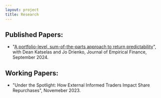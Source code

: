 ```yaml
---
layout: project
title: Research 
---
```


## Published Papers: 

-  "[A portfolio-level, sum-of-the-parts approach to return predictability](https://www.sciencedirect.com/science/article/abs/pii/S0927539824000604)", with Dean Katselas and Jo Drienko, Journal of Empirical Finance, September 2024. 


## Working Papers: 

-  "Under the Spotlight: How External Informed Traders Impact Share Repurchases", Novemeber 2023. 
